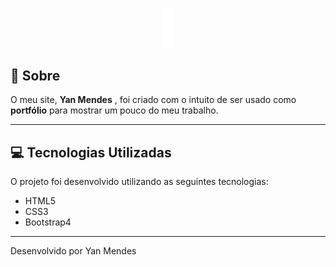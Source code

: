 <p align="center">
    <img src="img/logo.png" width="20px">
</p>

## :page_facing_up: Sobre
O meu site, __Yan Mendes__ , foi criado com o intuito de ser usado como __portfólio__ para mostrar um pouco do meu trabalho.

___

## :computer: Tecnologias Utilizadas
O projeto foi desenvolvido utilizando as seguintes tecnologias:
- HTML5
- CSS3
- Bootstrap4
___
Desenvolvido por Yan Mendes

